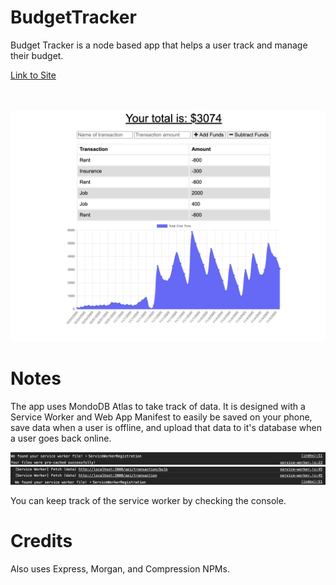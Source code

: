 # BudgetTracker

Budget Tracker is a node based app that helps a user track and manage their budget.

<a href="https://enigmatic-lake-25647.herokuapp.com/">Link to Site</a>

<br>
<br>
<img src="https://github.com/csbryant/BudgetTracker/blob/main/public/screenshots/Screen%20Shot%202020-11-04%20at%2011.23.42%20AM.png?raw=true" />


# Notes

The app uses MondoDB Atlas to take track of data. It is designed with a Service Worker and Web App Manifest to easily be saved on your phone, save data when a user is offline, and upload that data to it's database when a user goes back online.


<img src="https://github.com/csbryant/BudgetTracker/blob/main/public/screenshots/Screen%20Shot%202020-11-01%20at%205.27.12%20PM.png?raw=true" />
<img src="https://github.com/csbryant/BudgetTracker/blob/main/public/screenshots/Screen%20Shot%202020-11-04%20at%2011.10.02%20AM.png?raw=true" />

You can keep track of the service worker by checking the console.

# Credits

Also uses Express, Morgan, and Compression NPMs.
